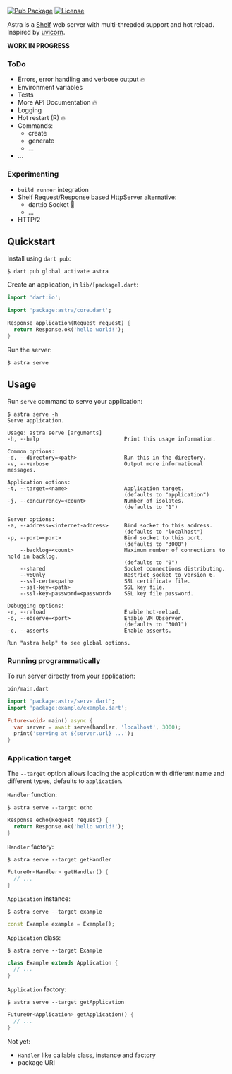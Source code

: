 [![Pub Package](https://img.shields.io/pub/v/astra.svg)](https://pub.dev/packages/astra)
[![License](https://img.shields.io/badge/License-MIT-blue.svg)](LICENSE)

Astra is a [Shelf][shelf] web server with multi-threaded support and hot reload. Inspired by [uvicorn][uvicorn].

**WORK IN PROGRESS**

### ToDo
- Errors, error handling and verbose output 🔥
- Environment variables
- Tests
- More API Documentation 🔥
- Logging
- Hot restart (R) 🔥
- Commands:
  - create
  - generate
  - ...
- ...

### Experimenting
- `build_runner` integration
- Shelf Request/Response based HttpServer alternative:
  - dart:io Socket 🤔
  - ...
- HTTP/2

## Quickstart

Install using `dart pub`:

```console
$ dart pub global activate astra
```

Create an application, in `lib/[package].dart`:

```dart
import 'dart:io';

import 'package:astra/core.dart';

Response application(Request request) {
  return Response.ok('hello world!');
}
```

Run the server:

```console
$ astra serve
```

## Usage

Run `serve` command to serve your application:

```console
$ astra serve -h
Serve application.

Usage: astra serve [arguments]
-h, --help                           Print this usage information.

Common options:
-d, --directory=<path>               Run this in the directory.
-v, --verbose                        Output more informational messages.

Application options:
-t, --target=<name>                  Application target.
                                     (defaults to "application")
-j, --concurrency=<count>            Number of isolates.
                                     (defaults to "1")

Server options:
-a, --address=<internet-address>     Bind socket to this address.
                                     (defaults to "localhost")
-p, --port=<port>                    Bind socket to this port.
                                     (defaults to "3000")
    --backlog=<count>                Maximum number of connections to hold in backlog.
                                     (defaults to "0")
    --shared                         Socket connections distributing.
    --v6Only                         Restrict socket to version 6.
    --ssl-cert=<path>                SSL certificate file.
    --ssl-key=<path>                 SSL key file.
    --ssl-key-password=<password>    SSL key file password.

Debugging options:
-r, --reload                         Enable hot-reload.
-o, --observe=<port>                 Enable VM Observer.
                                     (defaults to "3001")
-c, --asserts                        Enable asserts.

Run "astra help" to see global options.
```

### Running programmatically

To run server directly from your application:

`bin/main.dart`

```dart
import 'package:astra/serve.dart';
import 'package:example/example.dart';

Future<void> main() async {
  var server = await serve(handler, 'localhost', 3000);
  print('serving at ${server.url} ...');
}
```

### Application target

The `--target` option allows loading the application with different name and different types, defaults to `application`.

`Handler` function:
```console
$ astra serve --target echo
```
```dart
Response echo(Request request) {
  return Response.ok('hello world!');
}
```

`Handler` factory:
```console
$ astra serve --target getHandler
```
```dart
FutureOr<Handler> getHandler() {
  // ...
}
```

`Application` instance:
```console
$ astra serve --target example
```
```dart
const Example example = Example();
```

`Application` class:
```console
$ astra serve --target Example
```
```dart
class Example extends Application {
  // ...
}
```

`Application` factory:
```console
$ astra serve --target getApplication
```
```dart
FutureOr<Application> getApplication() {
  // ...
}
```

Not yet:
- `Handler` like callable class, instance and factory
- package URI

[shelf]: https://github.com/dart-lang/shelf
[uvicorn]: https://github.com/encode/uvicorn
[path]: https://dart.dev/tools/pub/cmd/pub-global#running-a-script-from-your-path
